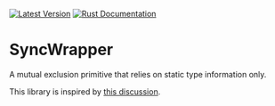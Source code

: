 [![Latest Version](https://img.shields.io/crates/v/sync_wrapper.svg)](https://crates.io/crates/sync_wrapper)
[![Rust Documentation](https://docs.rs/sync_wrapper/badge.svg)](https://docs.rs/sync_wrapper)

# SyncWrapper

A mutual exclusion primitive that relies on static type information only.

This library is inspired by [this discussion](https://internals.rust-lang.org/t/what-shall-sync-mean-across-an-await/12020/2).
